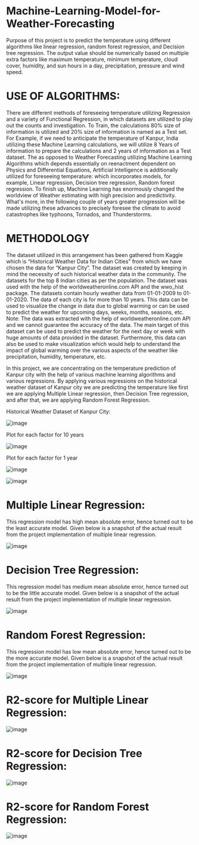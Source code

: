 # Machine-Learning-Model-for-Weather-Forecasting
Purpose of this project is to predict the temperature using different algorithms like linear regression, random forest regression, and Decision tree regression. The output value should be numerically based on multiple extra factors like maximum temperature, minimum temperature, cloud cover, humidity, and sun hours in a day, precipitation, pressure and wind speed.

# USE OF ALGORITHMS: 

There are different methods of foreseeing temperature utilizing Regression and a variety of Functional Regression, in which datasets are utilized to play out the counts and investigation. To Train, the calculations 80% size of information is utilized and 20% size of information is named as a Test set. For Example, if we need to anticipate the temperature of Kanpur, India utilizing these Machine Learning calculations, we will utilize 8 Years of information to prepare the calculations and 2 years of information as a Test dataset. The as opposed to Weather Forecasting utilizing Machine Learning Algorithms which depends essentially on reenactment dependent on Physics and Differential Equations, Artificial Intelligence is additionally utilized for foreseeing temperature: which incorporates models, for example, Linear regression, Decision tree regression, Random forest regression. To finish up, Machine Learning has enormously changed the worldview of Weather estimating with high precision and predictivity. What's more, in the following couple of years greater progression will be made utilizing these advances to precisely foresee the climate to avoid catastrophes like typhoons, Tornados, and Thunderstorms.

# METHODOLOGY

The dataset utilized in this arrangement has been gathered from Kaggle which is “Historical Weather Data for Indian Cities” from which we have chosen the data for “Kanpur City”. The dataset was created by keeping in mind the necessity of such historical weather data in the community. The datasets for the top 8 Indian cities as per the population. The dataset was used with the help of the worldweatheronline.com API and the wwo_hist package. The datasets contain hourly weather data from 01-01-2009 to 01-01-2020. The data of each city is for more than 10 years. This data can be used to visualize the change in data due to global warming or can be used to predict the weather for upcoming days, weeks, months, seasons, etc.
Note: The data was extracted with the help of worldweatheronline.com API and we cannot guarantee the accuracy of the data.
The main target of this dataset can be used to predict the weather for the next day or week with huge amounts of data provided in the dataset. Furthermore, this data can also be used to make visualization which would help to understand the impact of global warming over the various aspects of the weather like precipitation, humidity, temperature, etc. 

In this project, we are concentrating on the temperature prediction of Kanpur city with the help of various machine learning algorithms and various regressions. By applying various regressions on the historical weather dataset of Kanpur city we are predicting the temperature like first we are applying Multiple Linear regression, then Decision Tree regression, and after that, we are applying Random Forest Regression.

Historical Weather Dataset of Kanpur City:

![image](https://github.com/Rajeshd01/weather-forecasting/assets/97429910/a6d335b0-d004-486b-a4cd-6903462d1e9d)

Plot for each factor for 10 years

![image](https://github.com/Rajeshd01/weather-forecasting/assets/97429910/fa1e39a9-87a7-45c3-b777-0d6a95b7fa7a)


Plot for each factor for 1 year

![image](https://github.com/Rajeshd01/weather-forecasting/assets/97429910/24e4ce74-81cd-43fd-bec4-11159504bdb0)


![image](https://github.com/Rajeshd01/weather-forecasting/assets/97429910/5ed2ae24-aeff-4383-8fcd-581262e7ff17)


# Multiple Linear Regression: 
This regression model has high mean absolute error, hence turned out to be the least accurate model. Given below is a snapshot of the actual result from the project implementation of multiple linear regression. 

 ![image](https://github.com/Rajeshd01/weather-forecasting/assets/97429910/42b599e0-55df-4986-b7f1-0ed1c7746fbb)


# Decision Tree Regression: 
This regression model has medium mean absolute error, hence turned out to be the little accurate model. Given below is a snapshot of the actual result from the project implementation of multiple linear regression. 

![image](https://github.com/Rajeshd01/weather-forecasting/assets/97429910/29eb7821-164c-43de-bbfd-df67011b1cae)

# Random Forest Regression: 
This regression model has low mean absolute error, hence turned out to be the more accurate model. Given below is a snapshot of the actual result from the project implementation of multiple linear regression. 

![image](https://github.com/Rajeshd01/weather-forecasting/assets/97429910/8f0879f2-1c1d-4a3d-8248-f6f948aa13ac)

# R2-score for Multiple Linear Regression:

![image](https://github.com/Rajeshd01/weather-forecasting/assets/97429910/2e48d676-9f06-49fc-a8e6-5a09b94acde0)

# R2-score for Decision Tree Regression:

![image](https://github.com/Rajeshd01/weather-forecasting/assets/97429910/3a5123e2-3ed7-450c-bf2e-142d273c749c)

# R2-score for Random Forest Regression:

![image](https://github.com/Rajeshd01/weather-forecasting/assets/97429910/c7078901-001b-405d-9818-b5b68c7c17e5)




